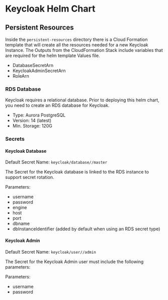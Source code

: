 # Keycloak Helm Chart
## Persistent Resources
Inside the `persistent-resources` directory there is a Cloud Formation template that will create all the resources needed for a new Keycloak Instance.
The Outputs from the CloudFormation Stack include variables that are required for the helm template Values file.
- DatabaseSecretArn
- KeycloakAdminSecretArn
- RoleArn

### RDS Database
Keycloak requires a relational database. Prior to deploying this helm chart, you need to create an RDS database for Keycloak.
- Type: Aurora PostgreSQL
- Version: 14 (latest)
- Min. Storage: 120G

### Secrets
#### Keycloak Database
Default Secret Name: `keycloak/database/`<dbIdentifier>`/master`

The Secret for the Keycloak database is linked to the RDS instance to support secret rotation.

Parameters:
- username
- password
- engine
- host
- port
- dbname
- dbInstanceIdentifier (added by default when using an RDS secret type)


#### Keycloak Admin
Default Secret Name: `keycloak/user/`<dbIdentifier>`/admin`

The Secret for the Keycloak Admin user must include the following parameters:

Parameters:
 - username
 - password